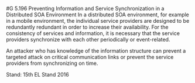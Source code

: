 #G 5.196 Preventing Information and Service Synchronization in a Distributed SOA Environment
In a distributed SOA environment, for example in a mobile environment, the individual service providers are designed to be redundantly redundant in order to increase their availability. For the consistency of services and information, it is necessary that the service providers synchronize with each other periodically or event-related.

An attacker who has knowledge of the information structure can prevent a targeted attack on critical communication links or prevent the service providers from synchronizing on time.

Stand: 15th EL Stand 2016



